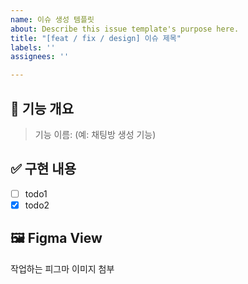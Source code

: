 ```yaml
---
name: 이슈 생성 템플릿
about: Describe this issue template's purpose here.
title: "[feat / fix / design] 이슈 제목"
labels: ''
assignees: ''

---
```


## 🌱 기능 개요
> 기능 이름: (예: 채팅방 생성 기능)

## ✅ 구현 내용
- [ ] todo1
- [x] todo2

## 🖼️ Figma View
작업하는 피그마 이미지 첨부
